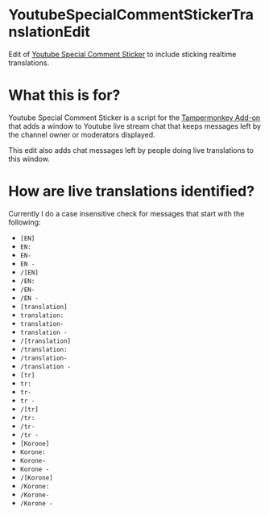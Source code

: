 # YoutubeSpecialCommentStickerTranslationEdit
Edit of [Youtube Special Comment Sticker](https://gitgud.io/AsobiTaizen/youtubespecialcommentsticker) to include sticking realtime translations.

# What this is for?
Youtube Special Comment Sticker is a script for the [Tampermonkey Add-on](https://addons.mozilla.org/en-US/firefox/addon/tampermonkey/) that adds a window to Youtube live stream chat that keeps messages left by the channel owner or moderators displayed.

This edit also adds chat messages left by people doing live translations to this window.

# How are live translations identified?
Currently I do a case insensitive check for messages that start with the following:
- `[EN]`
- `EN:`
- `EN-`
- `EN -`
- `/[EN]`
- `/EN:`
- `/EN-`
- `/EN -`
- `[translation]`
- `translation:`
- `translation-`
- `translation -`
- `/[translation]`
- `/translation:`
- `/translation-`
- `/translation -`
- `[tr]`
- `tr:`
- `tr-`
- `tr -`
- `/[tr]`
- `/tr:`
- `/tr-`
- `/tr -`
- `[Korone]`
- `Korone:`
- `Korone-`
- `Korone -`
- `/[Korone]`
- `/Korone:`
- `/Korone-`
- `/Korone -`